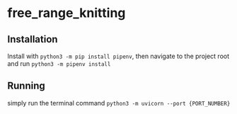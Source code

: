 # free_range_knitting
 
## Installation

Install with `python3 -m pip install pipenv`,
then navigate to the project root and run `python3 -m pipenv install`

## Running

simply run the terminal command `python3 -m uvicorn --port {PORT_NUMBER}`